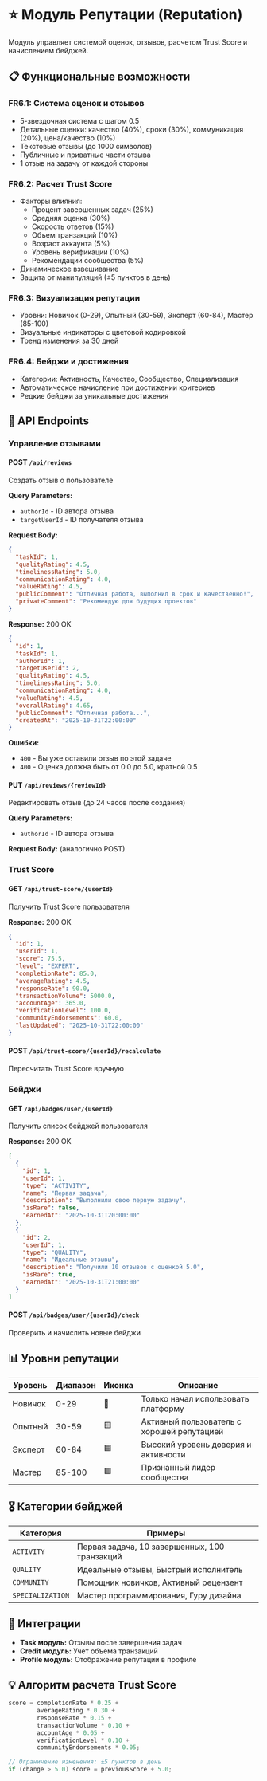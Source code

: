 # ⭐ Модуль Репутации (Reputation)

Модуль управляет системой оценок, отзывов, расчетом Trust Score и начислением бейджей.

## 📋 Функциональные возможности

### FR6.1: Система оценок и отзывов
- 5-звездочная система с шагом 0.5
- Детальные оценки: качество (40%), сроки (30%), коммуникация (20%), цена/качество (10%)
- Текстовые отзывы (до 1000 символов)
- Публичные и приватные части отзыва
- 1 отзыв на задачу от каждой стороны

### FR6.2: Расчет Trust Score
- Факторы влияния:
  - Процент завершенных задач (25%)
  - Средняя оценка (30%)
  - Скорость ответов (15%)
  - Объем транзакций (10%)
  - Возраст аккаунта (5%)
  - Уровень верификации (10%)
  - Рекомендации сообщества (5%)
- Динамическое взвешивание
- Защита от манипуляций (±5 пунктов в день)

### FR6.3: Визуализация репутации
- Уровни: Новичок (0-29), Опытный (30-59), Эксперт (60-84), Мастер (85-100)
- Визуальные индикаторы с цветовой кодировкой
- Тренд изменения за 30 дней

### FR6.4: Бейджи и достижения
- Категории: Активность, Качество, Сообщество, Специализация
- Автоматическое начисление при достижении критериев
- Редкие бейджи за уникальные достижения

## 🚀 API Endpoints

### Управление отзывами

#### POST `/api/reviews`
Создать отзыв о пользователе

**Query Parameters:**
- `authorId` - ID автора отзыва
- `targetUserId` - ID получателя отзыва

**Request Body:**
```json
{
  "taskId": 1,
  "qualityRating": 4.5,
  "timelinessRating": 5.0,
  "communicationRating": 4.0,
  "valueRating": 4.5,
  "publicComment": "Отличная работа, выполнил в срок и качественно!",
  "privateComment": "Рекомендую для будущих проектов"
}
```

**Response:** 200 OK
```json
{
  "id": 1,
  "taskId": 1,
  "authorId": 1,
  "targetUserId": 2,
  "qualityRating": 4.5,
  "timelinessRating": 5.0,
  "communicationRating": 4.0,
  "valueRating": 4.5,
  "overallRating": 4.65,
  "publicComment": "Отличная работа...",
  "createdAt": "2025-10-31T22:00:00"
}
```

**Ошибки:**
- `400` - Вы уже оставили отзыв по этой задаче
- `400` - Оценка должна быть от 0.0 до 5.0, кратной 0.5

#### PUT `/api/reviews/{reviewId}`
Редактировать отзыв (до 24 часов после создания)

**Query Parameters:**
- `authorId` - ID автора отзыва

**Request Body:** (аналогично POST)

### Trust Score

#### GET `/api/trust-score/{userId}`
Получить Trust Score пользователя

**Response:** 200 OK
```json
{
  "id": 1,
  "userId": 1,
  "score": 75.5,
  "level": "EXPERT",
  "completionRate": 85.0,
  "averageRating": 4.5,
  "responseRate": 90.0,
  "transactionVolume": 5000.0,
  "accountAge": 365.0,
  "verificationLevel": 100.0,
  "communityEndorsements": 60.0,
  "lastUpdated": "2025-10-31T22:00:00"
}
```

#### POST `/api/trust-score/{userId}/recalculate`
Пересчитать Trust Score вручную

### Бейджи

#### GET `/api/badges/user/{userId}`
Получить список бейджей пользователя

**Response:** 200 OK
```json
[
  {
    "id": 1,
    "userId": 1,
    "type": "ACTIVITY",
    "name": "Первая задача",
    "description": "Выполнили свою первую задачу",
    "isRare": false,
    "earnedAt": "2025-10-31T20:00:00"
  },
  {
    "id": 2,
    "userId": 1,
    "type": "QUALITY",
    "name": "Идеальные отзывы",
    "description": "Получили 10 отзывов с оценкой 5.0",
    "isRare": true,
    "earnedAt": "2025-10-31T21:00:00"
  }
]
```

#### POST `/api/badges/user/{userId}/check`
Проверить и начислить новые бейджи

## 📊 Уровни репутации

| Уровень | Диапазон | Иконка | Описание |
|---------|----------|--------|----------|
| Новичок | 0-29 | 🔴 | Только начал использовать платформу |
| Опытный | 30-59 | 🟨 | Активный пользователь с хорошей репутацией |
| Эксперт | 60-84 | 🟦 | Высокий уровень доверия и активности |
| Мастер | 85-100 | 🟩 | Признанный лидер сообщества |

## 🎖️ Категории бейджей

| Категория | Примеры |
|-----------|---------|
| `ACTIVITY` | Первая задача, 10 завершенных, 100 транзакций |
| `QUALITY` | Идеальные отзывы, Быстрый исполнитель |
| `COMMUNITY` | Помощник новичков, Активный рецензент |
| `SPECIALIZATION` | Мастер программирования, Гуру дизайна |

## 🔗 Интеграции

- **Task модуль:** Отзывы после завершения задач
- **Credit модуль:** Учет объема транзакций
- **Profile модуль:** Отображение репутации в профиле

## 💡 Алгоритм расчета Trust Score

```java
score = completionRate * 0.25 +
        averageRating * 0.30 +
        responseRate * 0.15 +
        transactionVolume * 0.10 +
        accountAge * 0.05 +
        verificationLevel * 0.10 +
        communityEndorsements * 0.05;

// Ограничение изменения: ±5 пунктов в день
if (change > 5.0) score = previousScore + 5.0;
```

